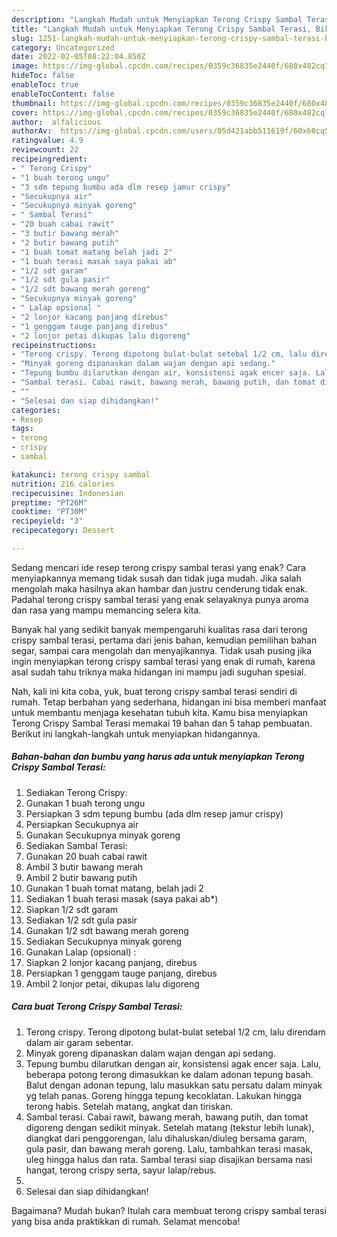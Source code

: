 ```yaml
---
description: "Langkah Mudah untuk Menyiapkan Terong Crispy Sambal Terasi, Bikin Ngiler"
title: "Langkah Mudah untuk Menyiapkan Terong Crispy Sambal Terasi, Bikin Ngiler"
slug: 1251-langkah-mudah-untuk-menyiapkan-terong-crispy-sambal-terasi-bikin-ngiler
category: Uncategorized
date: 2022-02-05T08:22:04.850Z
image: https://img-global.cpcdn.com/recipes/0359c36835e2440f/680x482cq70/terong-crispy-sambal-terasi-foto-resep-utama.jpg
hideToc: false
enableToc: true
enableTocContent: false
thumbnail: https://img-global.cpcdn.com/recipes/0359c36835e2440f/680x482cq70/terong-crispy-sambal-terasi-foto-resep-utama.jpg
cover: https://img-global.cpcdn.com/recipes/0359c36835e2440f/680x482cq70/terong-crispy-sambal-terasi-foto-resep-utama.jpg
author:  alfalicious
authorAv:  https://img-global.cpcdn.com/users/05d421abb511619f/60x60cq50/avatar.jpg
ratingvalue: 4.9
reviewcount: 22
recipeingredient:
- " Terong Crispy"
- "1 buah terong ungu"
- "3 sdm tepung bumbu ada dlm resep jamur crispy"
- "Secukupnya air"
- "Secukupnya minyak goreng"
- " Sambal Terasi"
- "20 buah cabai rawit"
- "3 butir bawang merah"
- "2 butir bawang putih"
- "1 buah tomat matang belah jadi 2"
- "1 buah terasi masak saya pakai ab"
- "1/2 sdt garam"
- "1/2 sdt gula pasir"
- "1/2 sdt bawang merah goreng"
- "Secukupnya minyak goreng"
- " Lalap opsional "
- "2 lonjor kacang panjang direbus"
- "1 genggam tauge panjang direbus"
- "2 lonjor petai dikupas lalu digoreng"
recipeinstructions:
- "Terong crispy. Terong dipotong bulat-bulat setebal 1/2 cm, lalu direndam dalam air garam sebentar."
- "Minyak goreng dipanaskan dalam wajan dengan api sedang."
- "Tepung bumbu dilarutkan dengan air, konsistensi agak encer saja. Lalu, beberapa potong terong dimasukkan ke dalam adonan tepung basah. Balut dengan adonan tepung, lalu masukkan satu persatu dalam minyak yg telah panas. Goreng hingga tepung kecoklatan. Lakukan hingga terong habis. Setelah matang, angkat dan tiriskan."
- "Sambal terasi. Cabai rawit, bawang merah, bawang putih, dan tomat digoreng dengan sedikit minyak. Setelah matang (tekstur lebih lunak), diangkat dari penggorengan, lalu dihaluskan/diuleg bersama garam, gula pasir, dan bawang merah goreng. Lalu, tambahkan terasi masak, uleg hingga halus dan rata. Sambal terasi siap disajikan bersama nasi hangat, terong crispy serta, sayur lalap/rebus."
- ""
- "Selesai dan siap dihidangkan!"
categories:
- Resep
tags:
- terong
- crispy
- sambal

katakunci: terong crispy sambal 
nutrition: 216 calories
recipecuisine: Indonesian
preptime: "PT26M"
cooktime: "PT30M"
recipeyield: "3"
recipecategory: Dessert

---
```



Sedang mencari ide resep terong crispy sambal terasi yang enak? Cara menyiapkannya memang tidak susah dan tidak juga mudah. Jika salah mengolah maka hasilnya akan hambar dan justru cenderung tidak enak. Padahal terong crispy sambal terasi yang enak selayaknya punya aroma dan rasa yang mampu memancing selera kita.


Banyak hal yang sedikit banyak mempengaruhi kualitas rasa dari terong crispy sambal terasi, pertama dari jenis bahan, kemudian pemilihan bahan segar, sampai cara mengolah dan menyajikannya. Tidak usah pusing jika ingin menyiapkan terong crispy sambal terasi yang enak di rumah, karena asal sudah tahu triknya maka hidangan ini mampu jadi suguhan spesial.




Nah, kali ini kita coba, yuk, buat terong crispy sambal terasi sendiri di rumah. Tetap berbahan yang sederhana, hidangan ini bisa memberi manfaat untuk membantu menjaga kesehatan tubuh kita. Kamu bisa menyiapkan Terong Crispy Sambal Terasi memakai 19 bahan dan 5 tahap pembuatan. Berikut ini langkah-langkah untuk menyiapkan hidangannya.

<!--inarticleads1-->

##### Bahan-bahan dan bumbu yang harus ada untuk menyiapkan Terong Crispy Sambal Terasi:

1. Sediakan  Terong Crispy:
1. Gunakan 1 buah terong ungu
1. Persiapkan 3 sdm tepung bumbu (ada dlm resep jamur crispy)
1. Persiapkan Secukupnya air
1. Gunakan Secukupnya minyak goreng
1. Sediakan  Sambal Terasi:
1. Gunakan 20 buah cabai rawit
1. Ambil 3 butir bawang merah
1. Ambil 2 butir bawang putih
1. Gunakan 1 buah tomat matang, belah jadi 2
1. Sediakan 1 buah terasi masak (saya pakai ab*)
1. Siapkan 1/2 sdt garam
1. Sediakan 1/2 sdt gula pasir
1. Gunakan 1/2 sdt bawang merah goreng
1. Sediakan Secukupnya minyak goreng
1. Gunakan  Lalap (opsional) :
1. Siapkan 2 lonjor kacang panjang, direbus
1. Persiapkan 1 genggam tauge panjang, direbus
1. Ambil 2 lonjor petai, dikupas lalu digoreng




<!--inarticleads2-->

##### Cara buat Terong Crispy Sambal Terasi:

1. Terong crispy. Terong dipotong bulat-bulat setebal 1/2 cm, lalu direndam dalam air garam sebentar.
1. Minyak goreng dipanaskan dalam wajan dengan api sedang.
1. Tepung bumbu dilarutkan dengan air, konsistensi agak encer saja. Lalu, beberapa potong terong dimasukkan ke dalam adonan tepung basah. Balut dengan adonan tepung, lalu masukkan satu persatu dalam minyak yg telah panas. Goreng hingga tepung kecoklatan. Lakukan hingga terong habis. Setelah matang, angkat dan tiriskan.
1. Sambal terasi. Cabai rawit, bawang merah, bawang putih, dan tomat digoreng dengan sedikit minyak. Setelah matang (tekstur lebih lunak), diangkat dari penggorengan, lalu dihaluskan/diuleg bersama garam, gula pasir, dan bawang merah goreng. Lalu, tambahkan terasi masak, uleg hingga halus dan rata. Sambal terasi siap disajikan bersama nasi hangat, terong crispy serta, sayur lalap/rebus.
1. 
1. Selesai dan siap dihidangkan!



Bagaimana? Mudah bukan? Itulah cara membuat terong crispy sambal terasi yang bisa anda praktikkan di rumah. Selamat mencoba!
